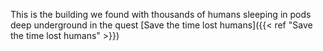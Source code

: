 This is the building we found with thousands of humans sleeping in pods deep underground in the quest [Save the time lost humans]({{< ref "Save the time lost humans" >}})



